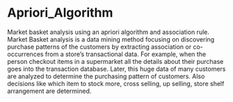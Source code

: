 # Apriori_Algorithm
Market basket analysis using an apriori algorithm and association rule.
Market Basket analysis is a data mining method focusing on discovering purchase patterns of the customers by extracting association or co-occurrences from a store’s transactional data. 
For example, when the person checkout items in a supermarket all the details about their purchase goes into the transaction database. 
Later, this huge data of many customers are analyzed to determine the purchasing pattern of customers. 
Also decisions like which item to stock more, cross selling, up selling, store shelf arrangement are determined.
